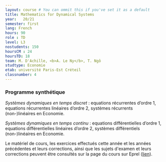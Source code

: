 ```yaml
---
layout: course # You can ommit this if you've set it as a default
title: Mathematics for Dynamical Systems
year: 	20/21
semester: first
lang: French
hours: 90
role : TD
level: L3
nostudents: 150
hoursCM : 24
hoursTD: 18
team: M. D'Achille, <b>A. Le Ny</b>, T. Ngô
studtype: Economie
etab: université Paris-Est Créteil
classnumber: 4
---
```

### Programme synthétique


_Systèmes dynamiques en temps discret_ : equations récurrentes d’ordre 1, equations récurrentes linéaires d’ordre 2, systèmes récurrents (non-)linéaires en Economie.

_Systèmes dynamiques en temps continu_ : equations différentielles d’ordre 1, equations différentielles linéaires d’ordre 2, systèmes différentiels (non-)linéaires en Economie.


Le matériel de cours, les exercices effectués cette année et les années précédentes et leurs corrections, ainsi que les sujets d'examen et leurs corrections peuvent être consultés sur la page du cours sur Eprel ([lien](https://eprel.u-pec.fr/eprel/claroline/course/index.php?cid=2254)).

